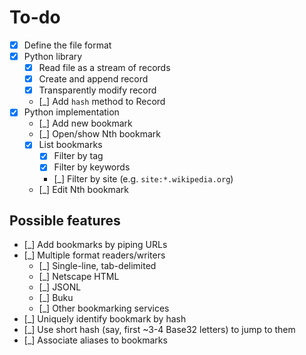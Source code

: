 # To-do

- [x] Define the file format
- [X] Python library
  - [X] Read file as a stream of records
  - [X] Create and append record
  - [X] Transparently modify record
  - [_] Add `hash` method to Record
- [x] Python implementation
  - [_] Add new bookmark
  - [_] Open/show Nth bookmark
  - [x] List bookmarks
    - [x] Filter by tag
    - [x] Filter by keywords
    - [_] Filter by site (e.g. `site:*.wikipedia.org`)
  - [_] Edit Nth bookmark

## Possible features

- [_] Add bookmarks by piping URLs
- [_] Multiple format readers/writers
  - [_] Single-line, tab-delimited
  - [_] Netscape HTML
  - [_] JSONL
  - [_] Buku
  - [_] Other bookmarking services
- [_] Uniquely identify bookmark by hash
- [_] Use short hash (say, first ~3-4 Base32 letters) to jump to them
- [_] Associate aliases to bookmarks
